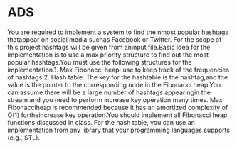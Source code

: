 # ADS

You are required to implement a system to find the nmost popular hashtags thatappear on social media suchas Facebook or Twitter. For the scope of this project hashtags will be given from aninput file.Basic idea for the implementation is to use a max priority structure to find out  the most popular hashtags.You must use the following structures for the implementation.1. Max Fibonacci heap: use to keep track of the frequencies of hashtags.2.  Hash table: The key for the hashtable is the hashtag,and the value is the pointer to the corresponding node in the Fibonacci heap.You can assume there will be a large number of hashtags appearingin the stream and you need to perform increase key operation many times. Max Fibonacciheap is recommended because it has an amortized complexity of O(1) fortheincrease key operation.You should implement all Fibonacci heap functions discussed  in  class.  For  the  hash  table,  you  can  use  an  implementation  from  any  library  that  your programming languages supports (e.g., STL).
